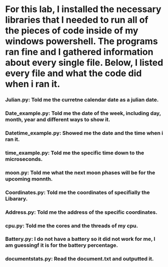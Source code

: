 # For this lab, I installed the necessary libraries that I needed to run all of the pieces of code inside of my windows powershell. The programs ran fine and I gathered information about every single file. Below, I listed every file and what the code did when i ran it.


### **Julian.py:** Told me the curretne calendar date as a julian date.
### **Date_example.py:** Told me the date of the week, including day, month, year and different ways to show it.
### **Datetime_example.py:** Showed me the date and the time when i ran it.
### **time_example.py:** Told me the specific time down to the microseconds.
### **moon.py:** Told me what the next moon phases will be for the upcoming monnth.
### **Coordinates.py:** Told me the coordinates of specifially the Libarary.
### **Address.py:** Told me the address of the specific coordinates.
### **cpu.py:** Told me the cores and the threads of my cpu.
### **Battery.py:** I do not have a battery so it did not work for me, I am guessingf it is for the battery percentage.
### **documentstats.py:** Read the document.txt and outputted it.

